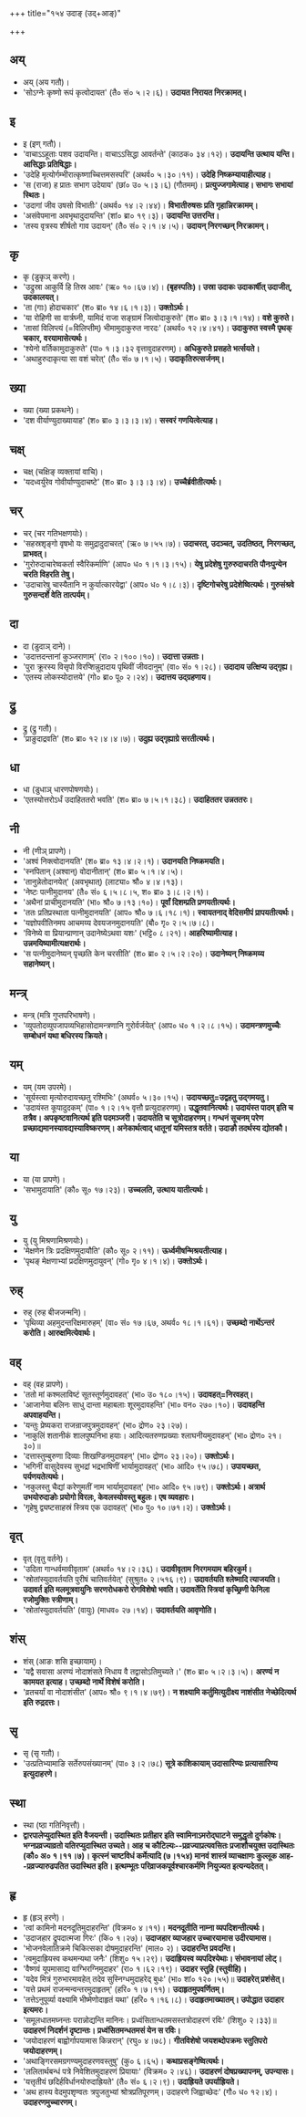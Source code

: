 +++
title="१५४ उदाङ् (उद्+आङ्)"

+++

## अय्
- अय् (अय गतौ)।
- 'सोऽग्नेः कृष्णो रूपं कृत्वोदायत' (तै० सं० ५।२।६)। **उदायत निरायत निरक्रामत्।**

## इ
- इ (इण् गतौ)।
- 'वाचाऽऽहूताः पशव उदायन्ति। वाचाऽऽसिद्धा आवर्तन्ते' (काठक० ३४।१२)। **उदायन्ति उत्थाय यन्ति। आसिद्धाः प्रतिषिद्धाः।**
- 'उदेहि मृत्योर्गम्भीरात्कृष्णाच्चित्तमसस्परि' (अथर्व० ५।३०।११)। **उदेहि निष्क्रम्यायाहीत्याह।**
- 'स (राजा) ह प्रातः सभाग उदेयाय' (छां० उ० ५।३।६) (गौतमम्)। **प्रत्युज्जगामेत्याह। सभागः सभायां स्थितः।**
- 'उदागां जीव उषसो विभातीः' (अथर्व० १४।२।४४)। **विभातीरुषसः प्रति गृहान्निरक्रामम्।**
- 'असंवेपमाना अवभृथादुदायन्ति' (शां० ब्रा० १९।३)। **उदायन्ति उत्तरन्ति।**
- 'तस्य वृत्रस्य शीर्षतो गाव उदायन्' (तै० सं० २।१।४।५)। **उदायन् निरगच्छन् निरक्रामन्।**

## कृ
- कृ (डुकृञ् करणे)।
- 'उद्रुस्रा आकुर्वि हि तिस्र आवः' (ऋ० १०।६७।४)। **(बृहस्पतिः)। उस्रा उदाकः उदाकार्षीत् उदाजीत्, उदकालयत्।**
- 'ता (गाः) होदाचकार' (श० ब्रा० १४।६।१।३)। **उक्तोऽर्थः।**
- 'या रोहिणी सा वार्त्रघ्नी, यामिदं राजा सङ्ग्रामं जित्वोदाकुरुते' (श० ब्रा० ३।३।१।१४)। **वशे कुरुते।**
- 'तासां विलिप्त्यं (=विलिप्तीम्) भीमामुदाकुरुत नारदः' (अथर्व० १२।४।४१)। **उदाकुरुत स्वस्मै पृथक् चकार, वरयामासेत्यर्थः।**
- 'श्येनो वर्तिकामुदाकुरुते' (पा० १।३।३२ वृत्तावुदाहरणम्)। **अधिकुरुते प्रसहते भर्त्सयते।**
- 'अथाहुरुदाकृत्या सा वशं चरेत्' (तै० सं० ७।१।५)। **उदाकृतिरुत्सर्जनम्।**

## ख्या
- ख्या (ख्या प्रकथने)।
- 'दश वीर्याण्युदाख्यायाह' (श० ब्रा० ३।३।३।४)। **सस्वरं गणयित्वेत्याह।**

## चक्ष्
- चक्ष् (चक्षिङ् व्यक्तायां वाचि)।
- 'यदध्वर्युरेव गोवीर्याण्युदाचष्टे' (श० ब्रा० ३।३।३।४)। **उच्चैर्ब्रवीतीत्यर्थः।**

## चर्
- चर् (चर गतिभक्षणयोः)।
- 'सहस्रशृङ्गो वृषभो यः समुद्रादुदाचरत्' (ऋ० ७।५५।७)। **उदाचरत्, उदञ्चत्, उदतिष्ठत्, निरगच्छत्, प्राभवत्।**
- 'गुरोरुदाचारेष्वकर्ता स्वैरिकर्माणि' (आप० ध० १।१।३।१५)। **येषु प्रदेशेषु गुरुरुदाचरति पौनःपुन्येन चरति विहरति तेषु।**
- 'उदाचारेषु चास्यैतानि न कुर्यात्कारयेद्वा' (आप० ध० १।८।३)। **दृष्टिगोचरेषु प्रदेशेष्वित्यर्थः। गुरुसंश्रवे गुरुसन्दर्शे वेति तात्पर्यम्।**

## दा
- दा (डुदाञ् दाने)।
- 'उदात्तदन्तानां कुञ्जराणाम्' (रा० २।१००।१०)। **उदात्ता उन्नताः।**
- 'पुरा क्रूरस्य विसृपो विरप्शिन्नुदादाय पृथिवीं जीवदानुम्' (वा० सं० १।२८)। **उदादाय उत्क्षिप्य उद्गृह्य।**
- 'एतस्य लोकस्योदात्तये' (गो० ब्रा० पू० २।२४)। **उदात्तय उद्ग्रहणाय।**

## द्रु
- द्रु (द्रु गतौ)।
- 'प्राङुदाद्रवति' (श० ब्रा० १२।४।४।७)। **उदुह्य उद्गृह्याग्रे सरतीत्यर्थः।**

## धा
- धा (डुधाञ् धारणपोषणयोः)।
- 'एतस्योत्तरोऽर्धं उदाहिततरो भवति' (श० ब्रा० ७।५।१।३८)। **उदाहिततर उन्नततरः।**

## नी
- नी (णीञ् प्रापणे)।
- 'अश्वं निक्त्वोदानयति' (श० ब्रा० १३।४।२।१)। **उदानयति निष्क्रमयति।**
- 'स्नपितान् (अश्वान्) वोदानीतान्' (श० ब्रा० ५।१।४।५)।
- 'तानुन्नेतोदानयेत्' (अवभृथात्) (लाट्या० श्रौ० ४।४।१३)।
- 'नेष्टः पत्नीमुदानय' (तै० सं० ६।५।८।५, श० ब्रा० ३।८।२।१)।
- 'अथैनां प्राचीमुदानयति' (भा० श्रौ० ७।१३।१०)। **पूर्वां दिशम्प्रति प्रणयतीत्यर्थः।**
- 'ततः प्रतिप्रस्थाता पत्नीमुदानयति' (आप० श्रौ० ७।६।१८।१)। **स्वायतनाद् वेदिसमीपं प्रापयतीत्यर्थः।**
- 'यज्ञोपवीतिनमप आचमय्य देवयजनमुदानयति' (बौ० गृ० २।५।७।८)।
- 'विनेष्ये वा प्रियान्प्राणान् उदानेष्येऽथवा यशः' (भट्टि० ८।२१)। **आहरिष्यामीत्याह। उन्नमयिष्यामीत्यक्षरार्थः।**
- 'स पत्नीमुदानेष्यन् पृच्छति केन चरसीति' (श० ब्रा० २।५।२।२०)। **उदानेष्यन् निष्क्रमय्य सहानेष्यन्।**

## मन्त्र्
- मन्त्र् (मत्रि गुप्तपरिभाषणे)।
- 'व्युपतोदव्युपजापव्यभिहासोदामन्त्रणानि गुरोर्वर्जयेत्' (आप० ध० १।२।८।१५)। **उदामन्त्रणमुच्चैः सम्बोधनं यथा बधिरस्य क्रियते।**

## यम्
- यम् (यम उपरमे)।
- 'सूर्यस्त्वा मृत्योरुदायच्छतु रश्मिभिः' (अथर्व० ५।३०।१५)। **उदायच्छतु=उद्वहतु उद्गमयतु।**
- 'उदायंस्त कूपादुदकम्' (पा० १।२।१५ वृत्तौ प्रत्युदाहरणम्)। **उद्धृतवानित्यर्थः। उदायंस्त पादम् इति च तत्रैव। अपकृष्टवानित्यर्थ इति पदमञ्जरी। उदायतेति च सूत्रोदाहरणम्। गन्धनं सूचनम् परेण प्रच्छाद्यमानस्यावद्यस्याविष्करणम्। अनेकार्थत्वाद् धातूनां यमिस्तत्र वर्तते। उदाङौ तदर्थस्य द्योतकौ।**

## या
- या (या प्रापणे)।
- 'सभामुदायाति' (कौ० सू० १७।२३)। **उच्चलति, उत्थाय यातीत्यर्थः।**

## यु
- यु (यु मिश्रणामिश्रणयोः)।
- 'मेक्षणेन त्रिः प्रदक्षिणमुदायौति' (कौ० सू० २।११)। **ऊर्ध्वमीषन्मिश्रयतीत्याह।**
- 'पृथङ् मेक्षणाभ्यां प्रदक्षिणमुदायुवन्' (गो० गृ० ४।१।४)। **उक्तोऽर्थः।**

## रुह्
- रुह् (रुह बीजजन्मनि)।
- 'पृथिव्या अहमुदन्तरिक्षमारुहम्' (वा० सं० १७।६७, अथर्व० १८।१।६१)। **उच्छब्दो नार्थेऽन्तरं करोति। आरुक्षमित्येवार्थः।**

## वह्
- वह् (वह प्रापणे)।
- 'ततो मां कश्मलाविष्टं सूतस्तूर्णमुदावहत्' (भा० उ० १८०।१५)। **उदावहत्=निरवहत्।**
- 'आजानेया बलिनः साधु दान्ता महाबलाः शूरमुदावहन्ति' (भा० वन० २७०।१०)। **उदावहन्ति अपवाहयन्ति।**
- 'यन्तुः प्रेष्यकरा राजन्राजपुत्रमुदावहन्' (भा० द्रोण० २३।२७)।
- 'नाकुलिं शतानीकं शालपुष्पनिभा हयाः। आदित्यतरुणप्रख्याः श्लाघनीयमुदावहन्' (भा० द्रोण० २१।३०)॥
- 'दत्तास्तुम्बुरुणा दिव्याः शिखण्डिनमुदावहन्' (भा० द्रोण० २३।२०)। **उक्तोऽर्थः।**
- 'भगिनीं वासुदेवस्य सुभद्रां भद्रभाषिणीं भार्यामुदावहत्' (भा० आदि० ९५।७८)। **उपायच्छत, पर्यणयतेत्यर्थः।**
- 'नकुलस्तु चैद्यां करेणुमतीं नाम भार्यामुदावहत्' (भा० आदि० ९५।७९)। **उक्तोऽर्थः। अत्रार्थ उभयोरुदाङोः प्रयोगो विरलः, केवलस्योवस्तु बहुलः। एष व्यवहारः।**
- 'गृहेषु द्व्यष्टसाहस्रं स्त्रिय एक उदावहत्' (भा० पु० १०।७१।२)। **उक्तोऽर्थः।**

## वृत्
- वृत् (वृतु वर्तने)।
- 'उदिता गान्धर्वमावीवृताम' (अथर्व० १४।२।३६)। **उदावीवृताम निरगमयाम बहिरकुर्म।**
- 'स्रोतांस्युदावर्तयति पुरीषं चातिवर्तयेत्' (सुश्रुत० २।५१६।९)। **उदावर्तयति श्लेष्मादि त्याजयति। उदावर्त इति मलमूत्रवायुनिः सरणरोधकरो रोगविशेषो भवति। उदावर्तेति स्त्रियां कृच्छ्रिणी फेनिला रजोमुक्तिः स्त्रीणाम्।**
- 'स्रोतांस्युदावर्तयति' (वायुः) (माधव० २७।१४)। **उदावर्तयति आवृणोति।**

## शंस्
- शंस् (आङः शसि इच्छायाम्)।
- 'यद्वै सवासा अरण्यं नोदाशंसते निधाय वै तद्वासोऽतिमुच्यते।' (श० ब्रा० ५।२।३।५)। **अरण्यं न कामयत इत्याह। उच्छब्दो नार्थे विशेषं करोति।**
- 'व्रतचर्यां वा नोदाशंसीत' (आप० श्रौ० ९।१।४।७९)। **न शक्ष्यामि कर्तुमित्युदीक्ष्य नाशंसीत नेच्छेदित्यर्थ इति रुद्रदत्तः।**

## सृ
- सृ (सृ गतौ)।
- 'उत्प्रतिभ्यामाङि सर्तेरुपसंख्यानम्' (पा० ३।२।७८) **सूत्रे काशिकायाम् उदासारिण्यः प्रत्यासारिण्य इत्युदाहरणे।**

## स्था
- स्था (ष्ठा गतिनिवृत्तौ)।
- **द्वारपालेप्युदास्थित इति वैजयन्ती। उदास्थितः प्रतीहार इति स्वामिनाऽमरोद्घाटने समुद्धृतो दुर्गकोषः। भग्नप्रव्रज्याव्रतो यतिरप्युदास्थित उच्यते। आह च कौटिल्यः--प्रव्रज्याप्रत्यवसितः प्रजाशौचयुक्त उदास्थितः (कौ० अ० १।११।७)। कृत्स्नं चाष्टविधं कर्मेत्यादि (७।१५४) मानवं शास्त्रं व्याचक्षाणः कुल्लूक आह--प्रव्रज्यारुढपतित उदास्थित इति। इत्थम्भूतः परिव्राजकपूर्वश्चारकर्मणि नियुज्यत इत्यन्यदेतत्।**

## हृ
- हृ (हृञ् हरणे)।
- 'त्वां कामिनो मदनदूतिमुदाहरन्ति' (विक्रम० ४।११)। **मदनदूतीति नाम्ना व्यपदिशन्तीत्यर्थः।**
- 'उदाजहार द्रुपदात्मजा गिरः' (कि० १।२७)। **उदाजहार व्याजहार उच्चारयामास उदीरयामास।**
- 'भोजनवेलातिक्रमे चिकित्सका दोषमुदाहरन्ति' (माल० २)। **उदाहरन्ति प्रवदन्ति।**
- 'त्वमुदाह्रियस्व कथमन्यथा जनैः' (शिशु० १५।२९)। **उदाह्रियस्व व्यपदिश्येथाः। संभावनायां लोट्।**
- 'वैष्णवं यूपमासाद्य वाग्भिरग्निमुदाहर' (रा० १।६२।१९)। **उदाहर स्तुहि (स्तुवीहि)।**
- 'यदेव मित्रं गुरुभारमावहेत् तदेव सुस्निग्धमुदाहरेद् बुधः' (भा० शां० १२०।५५)॥ **उदाहरेत् प्रशंसेत्।**
- 'यत्ते प्रथमं राजन्मन्वन्तरमुदाहृतम्' (हरि० १।७।११)। **उदाहृतमुपवर्णितम्।**
- 'तत्तेऽनुपूर्व्या वक्ष्यामि भीष्मेणोदाहृतं यथा' (हरि० १।१६।८)। **उदाहृतमाख्यातम्। उपोद्धात उदाहार इत्यमरः।**
- 'समूलधातमघ्नन्तः परान्नोद्यन्ति मानिनः। प्रध्वंसितान्धतमसस्तत्रोदाहरणं रविः' (शिशु० २।३३)॥ **उदाहरणं निदर्शनं दृष्टान्तः। प्रध्वंसितमन्धतमसं येन स रविः।**
- 'जयोदाहरणं बाह्वोर्गापयामास किन्नरान्' (रघु० ४।७८)। **गीतविशेषो जयशब्दोपक्रमः स्तुतिपरो जयोदाहरणम्।**
- 'अथाङ्गिरसमग्रगण्यमुदाहरणवस्तुषु' (कु० ६।६५)। **कथाप्रसङ्गेष्वित्यर्थः।**
- 'ललितार्थबन्धं पत्रे निवेशितमुदाहरणं प्रियायाः' (विक्रम० २।४६)। **उदाहरणं दोषप्रख्यापनम्, उपन्यासः।**
- 'यत्तृतीयं छदिर्हविर्धानयोरुदाह्रियते' (तै० सं० ६।२।९)। **उदाह्रियते उपर्याह्रियते।**
- 'अथ हास्य वेदमुपशृण्वतः त्रपुजतुभ्यां श्रोत्रप्रतिपूरणम्। उदाहरणे जिह्वाच्छेदः' (गौ० ध० १२।४)। **उदाहरणमुच्चारणम्।**
